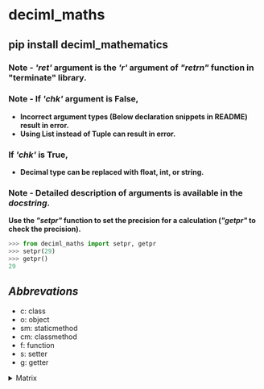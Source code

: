 # deciml_maths

## pip install deciml_mathematics


### Note - *'ret'* argument is the *'r'* argument of *"retrn"* function in "terminate" library.

### Note - If *'chk'* argument is False,
- **Incorrect argument types (Below declaration snippets in README) result in error.**
- **Using List instead of Tuple can result in error.**

### If *'chk'* is True,
- **Decimal type can be replaced with float, int, or string.**

### Note - Detailed description of arguments is available in the *docstring*.

**Use the *"setpr"* function to set the precision for a calculation (*"getpr"* to check the precision).**

```python
>>> from deciml_maths import setpr, getpr
>>> setpr(29)
>>> getpr()
29
```


## *Abbrevations*
- c: class
- o: object
- sm: staticmethod
- cm: classmethod
- f: function
- s: setter
- g: getter

<details>
<summary>Matrix</summary>
<p>
<details>
  <summary>matx</summary>
  <p>
    
**(o) matx(li, chk=True, ret='a')**: Object that stores matrix properties

- ***li*** - *tuple[ tuple[Decimal, ...] ] | tuple[Decimal, ...]*

```python
>>> from deciml_maths.matrix import matx
>>> from deciml.deciml import setpr
>>> setpr(3)
>>> matrix = matx([[1.924,2.25452,3.35157],[2.2585441,3.35844,4.25841],[3.58425,4.365258,5.694222],[4.6945485,5.5875155,6.557885]],True,'w')
'''
    [[1.924,2.25452,3.35157],[2.2585441,3.35844,4.25841],[3.58425,4.365258,5.694222],[4.6945485,5.5875155,6.557885]] - 2-D matrix
    True: Check argument types
    'w': Wait and exit if error
'''
>>> matrix.pmatx
matx(
|'1.924', '2.255', '3.352'|
|'2.259', '3.358', '4.258'|
|'3.584', '4.365', '5.694'|
|'4.695', '5.588', '6.558'|
)

```

i. **(s) matx**: Assign a new 2-D matrix

```python
>>> matrix.matx = [1.5, 2.8257, 3.25541]
>>> matx.pmatx
matx(
|'1.5', '2.826', '3.255'|
)

```

ii. **(g) matx**: Get the 2-D matrix as a tuple

Returns tuple

```python
>>> mat = matrix.matx
>>> mat
((Decimal('1.5'), Decimal('2.826'), Decimal('3.255')),)
```

iii. **(g) rowlen**: Get the length of rows

```python
>>> matrix.rowlen
3
```

iv. **(g) collen**: Get the length of columns

```python
>>> matrix.collen
1
```

v. **(g) sqmatx**: Get if square matrix

```python
>>> matrix.sqmatx
False
```

vi. **(g) pmatx**: Print the matrix and return the matrix as a tuple
#### Note - Can be used to check for errors. :'/ *Change the matx to pmatx*

```python
>>> matrix.pmatx
matx(
|'1.5', '2.826', '3.255'|
)

```

v. **(f) dnant() -> Decimal**: Get the determinant of matrix

```python
>>> matrix = matx([[1,2,3,5],[2,4,4,5],[3,4,8,6],[7,5,6,7]])
>>> matrix.dnant()
Decimal('-155.000')
```

vi. **(f) invsednant() -> Decimal**: Get the determinant of the inverse matrix

```python
>>> matrix.invsednant()
Decimal('-0.006452')
```
vii. **(f) invse() -> matx**: Get the inverse matrix of the matrix

```python
>>> mat = matrix.invse()
>>> mat.pmatx
matx(
|'-0.051613', '-0.2194', '-0.045161', '0.2323'|
|'-0.4258', '0.6903', '-0.1226', '-0.083871'|
|'-0.096774', '-0.1613', '0.2903', '-0.064516'|
|'0.4387', '-0.1355', '-0.1161', '0.025806'|
)

```

vii. **(f) adjnt() -> matx**: Get the adjoint matrix of the matrix

```python
>>> mat = matrix.adjnt()
>>> mat.pmatx
matx(
|'8.0', '34.0', '7.0', '-36.0'|
|'66.0', '-107.0', '19.0', '13.0'|
|'15.0', '25.0', '-45.0', '10.0'|
|'-68.0', '21.0', '18.0', '-4.0'|
)

```

viii. **(f) tpose() -> matx**: Get the transpose matrix of the matrix

```python
>>> mat = matrix.tpose()
>>> mat.pmatx
matx(
|'1.0', '2.0', '3.0', '7.0'|
|'2.0', '4.0', '4.0', '5.0'|
|'3.0', '4.0', '8.0', '6.0'|
|'5.0', '5.0', '6.0', '7.0'|
)

```

ix. **(f) cofacm() -> matx**: Get the matrix of cofactors for the matrix

```python
>>> mat = matrix.cofacm()
>>> mat.pmatx
matx(
|'8.0', '66.0', '15.0', '-68.0'|
|'34.0', '-107.0', '25.0', '21.0'|
|'7.0', '19.0', '-45.0', '18.0'|
|'-36.0', '13.0', '10.0', '-4.0'|
)

```

x. **(f) mele(i, j, chk=True, ret='a') -> Decimal**: Get an element of the matrix 

- **i** - *int*
- **j** - *int*

```python
>>> ele = matrix.mele(0,0,True,'e')
'''
  0 - Row index
  0 - Column index
  True - Check arguments
  'e' - Exit if error
'''
>>> ele
Decimal('1.0')
```

xi. **(f) mrow(i, chk=True, ret='a') -> tuple[Decimal, ...]**: Get a row of the matrix

- **i** - *int*

```python
>>> row = matrix.mrow(0, True, 'c')
'''
  0 - Row index
  True - Check arguments
  'c' - Continue if error
'''
>>> row
(Decimal('1.0'), Decimal('2.0'), Decimal('3.0'), Decimal('5.0'))
```

xii. **(f) mcol(j, chk=True, ret='a') -> tuple[Decimal, ...]**: Get a column of the matrix

- **j** - *int*

```python
>>> col = matrix.mcol(0, True, 'a')
'''
  0 - Column index
  True - Check arguments
  'a' - Ask to exit if error
'''
>>> col
(Decimal('1.0'), Decimal('2.0'), Decimal('3.0'), Decimal('7.0'))
```

xiii. **(f) gele(a, r=False, chk=True, ret='a') -> tuple[ tuple[Decimal, ...] ]**: Get the rows or columns of the matrix

- **a** - *list[ int ]*
- **r** - *bool*

```python
>>> cols = matrix.gele([0,2], False, False, 'e')
'''
  [0,2] - Column indexes
  False - Get columns
  False - Skip arguments check
  'e' - Exit if error
'''
>>> cols
((Decimal('1.0'), Decimal('2.0'), Decimal('3.0'), Decimal('7.0')), (Decimal('3.0'), Decimal('4.0'), Decimal('8.0'), Decimal('6.0')))
```

xiv. **(f) matxl() -> list[ list[ Decimal ] ]**: Get the matrix as a list of Decimal objects

```python
>>> matrix.matxl()
[[Decimal('1.0'), Decimal('2.0'), Decimal('3.0'), Decimal('5.0')], [Decimal('2.0'), Decimal('4.0'), Decimal('4.0'), Decimal('5.0')], [Decimal('3.0'), Decimal('4.0'), Decimal('8.0'), Decimal('6.0')], [Decimal('7.0'), Decimal('5.0'), Decimal('6.0'), Decimal('7.0')]]
```

xv. **(f) pop(i, r=True, chk=True, ret='a') -> tuple[Decimal, ...]**: Remove a row or column of the matrix

- **i** - *int*
- **r** - *bool*

```python
>>> matrix.pop(0, False, True, 'c')
'''
	0 - Column index
	False - Pop column
	True - Check arguments
	'c' - Continue if error
'''
(Decimal('1.0'), Decimal('2.0'), Decimal('3.0'), Decimal('7.0'))
>>> matrix.pmatx
matx(
|'2.0', '3.0', '5.0'|
|'4.0', '4.0', '5.0'|
|'4.0', '8.0', '6.0'|
|'5.0', '6.0', '7.0'|
)

```

  </p>
</details>
<details>
  <summary>matutils</summary>
  <p>

**(c) matutils**: Methods used with matx

```python
>>> from deciml_maths.matrix import matx, matutils
Imported deciml...
```

i. **(sm) sclrm(n, el, chk=True, ret='a') -> matx**: Get a matx object with a scalar matrix

- **n** - *int*
- **el** - *Decimal*

```python
>>> from deciml_maths import setpr                
>>> setpr(3)
>>> mat = matutils.sclrm(4, 12.12345, True, 'e')
'''
	4 - Nummber of rows of square matrix
	12.12345 - Diagonal values
	True - Check arguments
	'e' - Exit if error
'''
>>> print(mat)
matx(
|'12.123', '0.0', '0.0', '0.0'|
|'0.0', '12.123', '0.0', '0.0'|
|'0.0', '0.0', '12.123', '0.0'|
|'0.0', '0.0', '0.0', '12.123'|
)

```

ii. **(sm) eqelm(m, n, i, chk=True, ret='a') -> matx**: Get a matx object of matrix with equal elements

- **m** - *int*
- **n** - *int*
- **i** - *Decimal*

```python
>>> mat = matutils.eqelm(4, 3, 12.12345, True, 'e')
'''
	4 - Number of rows
	3 - Number of columns
	12.12345 - Element value
	True - Check arguments
	'e' - Exit if error
'''
>>> print(mat)
matx(
|'12.123', '12.123', '12.123'|
|'12.123', '12.123', '12.123'|
|'12.123', '12.123', '12.123'|
|'12.123', '12.123', '12.123'|
)

```

iii. **(sm) addmatx(a, *b, r=False, chk=True, ret='a') -> matx**: Get a matrix as a matx object for matrices of matx objects appended along row or column direction 

- **a** - *matx*
- **\*b** - *matx*
- **r** - *bool*

```python
>>> mat1 = matx([[1,2,3,4],[12.1234, 1.2365, 3, 4]])
>>> mat2 = matx([[0.2365, 1.23641, 4.25631, 5],[5,6,7,8]])
>>> mat3 = matx([[1,2,3,4],[2,3,4,5]])
>>> mat = matutils.addmatx(mat1, mat2, mat3, r=True, chk=True, ret='w')
'''
	mat1, mat2, mat3 - matx objects
	True - Along row
	True - Check arguments
	'w' - Wait and exit if error
'''
>>> print(mat)
matx(
|'1.0', '2.0', '3.0', '4.0'|
|'12.123', '1.237', '3.0', '4.0'|
|'0.237', '1.236', '4.256', '5.0'|
|'5.0', '6.0', '7.0', '8.0'|
|'1.0', '2.0', '3.0', '4.0'|
|'2.0', '3.0', '4.0', '5.0'|
)
 
>>> mat = matutils.addmatx(mat1, mat2, mat3, r=False, chk=True, ret='w')
'''
	mat1, mat2, mat3 - matx objects
	False - Along columns
	True - Check arguments
	'w' - Wait and exit if error
'''
>>> print(mat)
matx(
|'1.0', '2.0', '3.0', '4.0', '0.237', '1.236', '4.256', '5.0', '1.0', '2.0', '3.0', '4.0'|
|'12.123', '1.237', '3.0', '4.0', '5.0', '6.0', '7.0', '8.0', '2.0', '3.0', '4.0', '5.0'|
)

```

iv. **(cm) maddval(a, x, chk=True, ret='a') -> matx**: Get a matrix as a matx object with a number added to all the rows in the matrix of a matx object at the first index

- **a** - *matx*
- **x** - *Decimal*

```python
>>> mat = matutils.maddval(mat1, 10.1234, True, 'a')
'''
	mat1 - matx object
	10.1234 - Number
	True - Check arguments
	'a' - Ask to exit if error
'''
>>> print(mat)
matx(
|'10.123', '1.0', '2.0', '3.0', '4.0'|
|'10.123', '12.123', '1.237', '3.0', '4.0'|
)

```

v. **(sm) matlxtox(a, chk=True, ret='a') -> tuple[matx, ...]**: Convert matx object to a tuple of matx objects with row matrix

- **a** - *matx*

```python
>>> a = matutils.matlxtox(mat1, True, 'a')
'''
	mat1 - matx objects
	True - Check arguments
	'a' - Ask to exit if error
'''
>>> for i in a:
...     print(i)
... 
matx(
|'1.0', '2.0', '3.0', '4.0'|
)
 
matx(
|'12.123', '1.237', '3.0', '4.0'|
)

```

vi. **(sm) matxtolx(a, chk=True, ret='a') -> matx**: Convert a tuple of matx objects with row matrix to a matx object

- **a** - *matx*

```python
>>> mat = matutils.matxtolx(a, True, 'a')
'''
	a - Tuple of matx objects with row matrix
	True - Check arguments
	'a' - Ask to exit if error
'''
>>> print(mat)
matx(
|'1.0', '2.0', '3.0', '4.0'|
|'12.123', '1.237', '3.0', '4.0'|
)

```

vii. **(sm) gele(a, b, r=False, chk=True, ret='a') -> matx**: Get the rows or columns of the matrix for a matx object as a matx object

- **a** - *matx*
- **b** - *list[ int ]*
- **r** - *bool*

```python
>>> cols = matutils.gele(mat, [0,3], False, True, 'a')
'''
	mat - matx objects
	[0,3] - column indexes
	False - Get columns
	True - Check arguments
	'a' - Ask to exit if error
'''
>>> print(cols)
matx(
|'1.0', '12.123'|
|'4.0', '4.0'|
)

>>> rows = matutils.gele(mat, [0], True, True, 'a')
'''
	mat - matx object
	[0] - Row indexes
	True - Get rows
	True - Check arguments
	'a' - Ask to exit if error
'''   
>>> print(rows)
matx(
|'1.0', '2.0', '3.0', '4.0'|
)

```

viii. **(cm) tpose(a, chk=True, ret='a') -> matx**: Get the transpose matrix as a matx object for matrix of a matx object



```python
>>> tmat = matutils.tpose(mat, True, 'a')
'''
	mat - matx object
	True - Check arguments
	'a' - Ask to exit if error
'''
>>> print(tmat)
matx(
|'1.0', '12.123'|
|'2.0', '1.237'|
|'3.0', '3.0'|
|'4.0', '4.0'|
)

```

ix. **(cm) cofac(a, b, c, chk=True, ret='a') -> matx**: Get the matrix of cofactors as a matx object for matrix of a matx object

- **a** - *matx*
- **b** - *int*
- **c** - *int*

```python
>>> cofac = matutils.cofac(mat, 0, 0, True, 'a')
Invalid command: matutils.cofac()
Error: Not a square matrix 
 
exit? y/n
n
>>> mat = matx([[1,2,3],[2,4,4],[1,3,5]])
>>> cofac = matutils.cofac(mat, 0, 0, True, 'a')
'''
	mat - matx object
	0 - Row index
	0 - Column index
	True - Check arguments
	'a' - Ask to exit if error
'''
>>> cofac
Decimal('8.0')
```

x. **(cm) dnant(a, chk=True, ret='a') -> Decimal**: Get the determinant of matrix for a matx object

- **a** - *matx*

```python
>>> det = matutils.dnant(mat, True, 'a')
'''
	mat - matx object
	True - Check arguments
	'a' - Ask to exit if error
'''
>>> det
Decimal('2.0')
```

xi. **(cm) adjnt(a, chk=True, ret='a') -> matx**: Get the adjoint of matrix for a matx object

- **a** - *matx*

```python
>>> adjmat = matutils.adjnt(mat, True, 'a')
'''
	mat - matx object
	True - Check arguments
	'a' - Ask to exit if error
'''
>>> print(adjmat)
matx(
|'8.0', '-1.0', '-4.0'|
|'-6.0', '2.0', '2.0'|
|'2.0', '-1.0', '0.0'|
)

```

xii. **(cm) invse(a, chk=True, ret='a') -> matx**: Get the inverse matrix as a matx object for matrix of a matx object

- **a** - *matx*

```python
>>> invmat = matutils.invse(mat, True, 'a')
'''
	mat - matx object
	True - Check arguments
	'a' - Ask to exit if error
'''
>>> print(invmat)
matx(
|'4.0', '-0.50', '-2.0'|
|'-3.0', '1.0', '1.0'|
|'1.0', '-0.50', '0.0'|
)

```

xiii. **(cm) invsednant(a, chk=True, ret='a') -> Decimal**: Get the determinant of the inverse matrix for matrix of a matx object

- **a** - *matx*

```python
>>> mat = matx([[1,2,3],[2.256245,4,4],[1,3.2358,5.332526]])
>>> mat.invse().dnant()                                     
Decimal('0.449')
>>> invdet = matutils.invsednant(mat, True, 'a')
'''
	mat - matx object
	True - Check arguments
	'a' - Ask to exit if error
'''
>>> invdet
Decimal('0.449')
```

xiv. **(cm) tform(a, b, c, d, r=False, chk=True, ret='a') -> matx**: Get a matx object with matrix for matrix of a matx object after a row or column transformation

- **a** - *matx*
- **b** - *int*
- **c** - *int*
- **d** - *Decimal*

***Note - Transformation is [b] -> [b] + c\*[d]***

```python
>>> mat = matx([[1,2,3],[2,4,4],[1,3,5]])
>>> mat = matutils.tform(mat, 1, 2, 1.2487, False, True, 'a')
'''
	mat - matx object
	1 - Index
	2 - Index
	1.2487 - Factor
	False - Column transformation
	True - Check arguments
	'a' - Ask to exit if error
'''
>>> print(mat)
matx(
|'1.0', '5.747', '3.0'|
|'2.0', '8.996', '4.0'|
|'1.0', '9.245', '5.0'|
)

```

xv. **(sm) madd(a, b, sumr=None, chk=True, ret='a') -> matx | tuple[Decimal, ...]**: Get the matrix as a matx object after matrix addition for matrices of two matx objects

- **a** - *matx*
- **b** - *matx*
- **sumr** - *bool/None*

```python
>>> mat1 = matx([[5,6,7],[3,4,1],[5,4,1]])
>>> mat = matutils.madd(mat, mat1, chk=True, ret='a')
'''
	mat, mat1 - matx objects
	True - Check arguments
	'a' - Ask to exit if error
'''
>>> print(mat)
matx(
|'6.0', '11.747', '10.0'|
|'5.0', '12.996', '5.0'|
|'6.0', '13.245', '6.0'|
)

>>> sum_of_rows = matutils.madd(mat, mat1, False, True, 'a')
'''
	mat, mat1 - matx objects
	False - Return sum of elements at a row index in each column
	True - Check arguments
	'a' - Ask to exit if error
'''
>>> sum_of_rows
(Decimal('45.747'), Decimal('30.996'), Decimal('35.245'))
```

xvi. **(cm) saddcnst(a, b, r=False, sumr=None, chk=True, ret='a') -> matx | tuple[Decimal, ...]**: Get the matrix as matx object after addition of a constant to each row or column in matrix of a matx object

- **a** - *list[ Decimal ] | tuple[Decimal, ...] | Decimal*
- **b** - *matx*
- **r** - *bool/None*
- **sumr** - *bool/None*

```python
>>> mat = matutils.saddcnst(0.4826, mat, None, chk=True, ret='a')
'''
	0.4826 - Number
	mat - matx object
	None - Add to all elements
	True - Check arguments
	'a' - Ask to exit if error
'''
>>> print(mat)
matx(
|'6.483', '12.230', '10.483'|
|'5.483', '13.479', '5.483'|
|'6.483', '13.728', '6.483'|
)
 
>>> mat = matutils.saddcnst([0.1,0.2,0.3], mat, True, chk=True, ret='a')
'''
	[0.1,0.2,0.3] - Numbers
	mat - matx object
	True - Add to rows
	True - Check arguments
	'a' - Ask to exit if error
'''
>>> print(mat)
matx(
|'6.583', '12.330', '10.583'|
|'5.683', '13.679', '5.683'|
|'6.783', '14.028', '6.783'|
)

```

xvii. **(sm) msub(a, b, sumr=None, chk=True, ret='a') -> matx | tuple[Decimal, ...]**: Get the matrix as a matx object after matrix subtraction for matrices of two matx objects

- **a** - *matx*
- **b** - *matx*
- **sumr** - *bool/None*

```python
>>> mat1 = matx([[1.1234,2.2123,12.2541,3],[1,5,4,2],[3,1,2,2]])
>>> mat2 = matx([[2,3,1,1],[3,3,5,6],[2,3,1,1]])
>>> mat = matutils.msub(mat1, mat2, chk=True, ret='a')
'''
	mat1, mat2 - matx objects
	True - Check arguments
	'a' - Ask to exit if error
'''
>>> print(mat)
matx(
|'-0.877', '-0.788', '11.254', '2.0'|
|'-2.0', '2.0', '-1.0', '-4.0'|
|'1.0', '-2.0', '1.0', '1.0'|
)

```

xviii. **(sm) smult(a, b, sumr=None, chk=False, ret='a') -> matx | tuple[Decimal, ...]**: Get the matrix as matx object after multiplication of a number

- **a** - *matx*
- **b** - *matx*
- **sumr** - *bool/None*

```python
>>> mat = matutils.smult(0.1595, mat)
'''
	0.1595 - Number
	mat - matx object
'''
>>> print(mat)
matx(
|'-0.140', '-0.126', '1.801', '0.320'|
|'-0.320', '0.320', '-0.160', '-0.640'|
|'0.160', '-0.320', '0.160', '0.160'|
)

```

xix. **(cm) smultfac(a, b, r=True, sumr=None, chk=True, ret='a') -> matx | tuple[Decimal, ...]**: Get the matrix as a matx object after multiplication of a number to each row or column in matrix of a matx object

- **a** - *list[ Decimal ] | tuple[Decimal, ...]*
- **b** - *matx*
- **r** - *bool*
- **sumr** - *bool/None*

```python
>>> mat = matutils.smultfac([1,2,3,10], mat, False)
'''
	[1,2,3,10]
	mat
	False
'''
>>> print(mat)
matx(
|'-0.140', '-0.252', '5.403', '3.200'|
|'-0.320', '0.640', '-0.480', '-6.400'|
|'0.160', '-0.640', '0.480', '1.600'|
)

```

xx. **(cm) mmult(a, b, t=(False, False), sumr=None, chk=True, ret='a') -> matx | tuple[Decimal, ...]**: Get the matrix as a matx object after matrix multiplication for matrices of two matx objects

- **a** - *matx*
- **b** - *matx*
- **t** - *tuple[bool, bool]*
- **sumr** - *bool/None*

```python
>>> mat = matutils.mmult(mat, mat1, (False, True))
'''
	mat, mat1 - matx objects
	(False, True) - Use transpose of 'mat1'
'''
>>> print(mat)
matx(
|'75.094', '26.612', '16.534'|
|'-24.026', '-11.840', '-14.080'|
|'9.446', '2.080', '4.0'|
)
>>> mat = matutils.mmult(mat1, mat2, (False, True), False)
>>> mat
(Decimal('137.5470'), Decimal('96.0'), Decimal('60.0'))
```

xxi. **(sm) melmult(a, b, t=(False, False), sumr=None, chk=True, ret='a') -> matx | tuple[Decimal, ...]**: Get the matrix as a matx object after multipling the elements at the same indexes of the matrices of two matx objects

- **a** - *matx*
- **b** - *matx*
- **t** - *tuple[bool, bool]*
- **sumr** - *bool/None*

```python
>>> mat = matutils.melmult(mat1, mat2)
'''
	mat1, mat2 - matx objects
'''
>>> print(mat)
matx(
|'2.246', '6.636', '12.254', '3.0'|
|'3.0', '15.0', '20.0', '12.0'|
|'6.0', '3.0', '2.0', '2.0'|
)

```

xxii. **(sm) uldcompose(a, chk=True, ret='a')**: Get a tuple with matx objects of upper triangular, diagonal, and lower triangular matrices for a matrix of a matx 

- **a** - *matx*

```python
>>> u,l,d = matutils.uldcompose(matutils.gele(mat, [0,1,2], False))
'''
	matutils.gele(mat, [0,1,2], False) - matx object to decompose
'''
>>> print("{}{}{}".format(u,l,d))
matx(
|'0.0', '3.0', '6.0'|
|'0.0', '0.0', '3.0'|
|'0.0', '0.0', '0.0'|
)
matx(
|'0.0', '0.0', '0.0'|
|'6.636', '0.0', '0.0'|
|'12.254', '20.0', '0.0'|
)
matx(
|'2.246', '15.0', '2.0'|
)

```

xxiii. **(cm) dpose(a, li, r=False, chk=True, ret='a')**: Get a tuple of matrices after decomposing a matrix of a matx object along the row or column direction

- **a** - *matx*
- **li** - *list[ int ] | tuple[int, ...]*
- **r** - *bool*

```python
>>> mats = matutils.dpose(mat, [2,2])
'''
	mat - matx object
	[2,2] - Number of columns to decompose
'''
>>> for i in mats:print(i, end="")
... 
matx(
|'2.246', '3.0', '6.0'|
|'6.636', '15.0', '3.0'|
)
matx(
|'12.254', '20.0', '2.0'|
|'3.0', '12.0', '2.0'|
)

```

  </p>
</details>
<details>
  <summary>melutils</summary>
  <p>
i. 

ii.

iii.

iv.

v.


  </p>
</details>
<details>
  <summary>matstat</summary>
  <p>
  </p>
</details>
</p>
</details>

